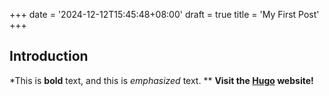 +++
date = '2024-12-12T15:45:48+08:00'
draft = true
title = 'My First Post'
+++

## Introduction


*This is **bold** text, and this is *emphasized* text.
**
**Visit the [Hugo](https://gohugo.io) website!**
